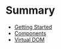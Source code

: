 # Summary

* [Getting Started](01_getting_started.md)
* [Components](02_components.md)
* [Virtual DOM](03_virtual_dom.md)
